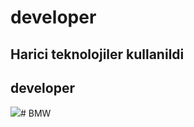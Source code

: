 <h1>developer</h1>

<h2>Harici teknolojiler kullanildi</h2>

<h2>developer</h2>


![](developer.gif)# BMW
